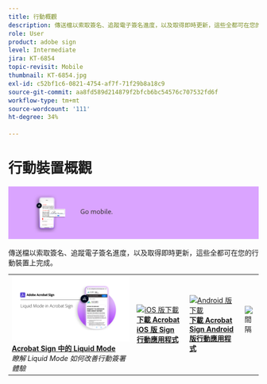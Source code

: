 ```yaml
---
title: 行動概觀
description: 傳送檔以索取簽名、追蹤電子簽名進度，以及取得即時更新，這些全都可在您的行動裝置上完成
role: User
product: adobe sign
level: Intermediate
jira: KT-6854
topic-revisit: Mobile
thumbnail: KT-6854.jpg
exl-id: c52bf1c6-0821-4754-af7f-71f29b8a18c9
source-git-commit: aa8fd589d214879f2bfcb6bc54576c707532fd6f
workflow-type: tm+mt
source-wordcount: '111'
ht-degree: 34%

---
```


# 行動裝置概觀

![Sign 行動影像](../assets/Hero-Mobile.png)

傳送檔以索取簽名、追蹤電子簽名進度，以及取得即時更新，這些全都可在您的行動裝置上完成。

<table style="table-layout:fixed">
<tr>
  <td>
    <a href="liquidmode.md">
      <img alt="Acrobat Sign 中的 Liquid Mode" src="assets/liquidmode.png" />
    </a>
    <div>
    <a href="liquidmode.md"><strong>Acrobat Sign 中的 Liquid Mode</strong></a>
    </div>
    <em>瞭解 Liquid Mode 如何改善行動簽署體驗</em>
    <br>
  </td>
  <td>
    <a href="https://itunes.apple.com/tw/app/adobe-sign/id481082197?mt=8" target="_blank">
      <img alt="iOS 版下載" src="assets/Mobile_iOS.png" />
    </a>
    <div>
    <a href="https://itunes.apple.com/tw/app/adobe-sign/id481082197?mt=8" target="_blank"><strong>下載 Acrobat iOS 版 Sign 行動應用程式</strong></a>
    <br>
  </td>
  <td>
    <a href="https://play.google.com/store/apps/details?id=com.adobe.echosign&amp;hl=zh_TW" target="_blank">
      <img alt="Android 版下載" src="assets/Mobile_Android.png" />
    </a>
    <div>
    <a href="https://play.google.com/store/apps/details?id=com.adobe.echosign&amp;hl=zh_TW" target="_blank"><strong>下載 Acrobat Sign Android 版行動應用程式</strong></a>
    <br>
  </td>
  <td>
    <img alt="間隔" src="../assets/Whitespacer.png" />
    <div>
    <br>
  </td>
</tr>
</table>
